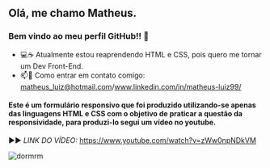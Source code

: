 ## Olá, me chamo Matheus.
### Bem vindo ao meu perfil GitHub!! 👋

- 💻☕ Atualmente estou reaprendendo HTML e CSS, pois quero me tornar um Dev Front-End. 
- 📫📧 Como entrar em contato comigo: matheus_luiz@hotmail.com/www.linkedin.com/in/matheus-luiz99/

#### Este é um formulário responsivo que foi produzido utilizando-se apenas das linguagens HTML e CSS com o objetivo de praticar a questão da responsividade, para produzi-lo segui um vídeo no youtube.
▶️▶️ <i>LINK DO VÍDEO:</i> https://www.youtube.com/watch?v=zWw0npNDkVM

![dormrm](https://user-images.githubusercontent.com/55817291/171970663-7c8a8e36-6263-458d-8f15-ed12996ba008.gif)

